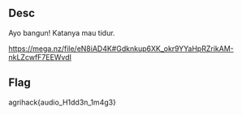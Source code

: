 ## Desc
Ayo bangun! Katanya mau tidur.

https://mega.nz/file/eN8iAD4K#Gdknkup6XK_okr9YYaHpRZrikAM-nkLZcwfF7EEWvdI

## Flag
agrihack{audio_H1dd3n_1m4g3}